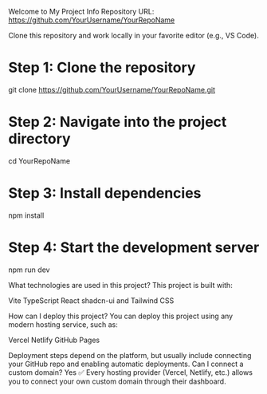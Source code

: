 Welcome to My Project Info
Repository URL: https://github.com/YourUsername/YourRepoName

Clone this repository and work locally in your favorite editor (e.g., VS Code).
# Step 1: Clone the repository
git clone https://github.com/YourUsername/YourRepoName.git

# Step 2: Navigate into the project directory
cd YourRepoName
# Step 3: Install dependencies
npm install
# Step 4: Start the development server
npm run dev

What technologies are used in this project?
This project is built with:

Vite
TypeScript
React
shadcn-ui 
and Tailwind CSS

How can I deploy this project?
You can deploy this project using any modern hosting service, such as:

Vercel
Netlify 
GitHub Pages

Deployment steps depend on the platform, but usually include connecting your GitHub repo and enabling automatic deployments.
Can I connect a custom domain?
Yes ✅
Every hosting provider (Vercel, Netlify, etc.) allows you to connect your own custom domain through their dashboard.
    
